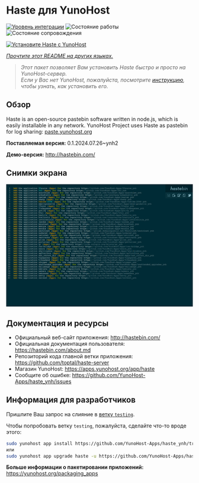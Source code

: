 <!--
Важно: этот README был автоматически сгенерирован <https://github.com/YunoHost/apps/tree/master/tools/readme_generator>
Он НЕ ДОЛЖЕН редактироваться вручную.
-->

# Haste для YunoHost

[![Уровень интеграции](https://dash.yunohost.org/integration/haste.svg)](https://ci-apps.yunohost.org/ci/apps/haste/) ![Состояние работы](https://ci-apps.yunohost.org/ci/badges/haste.status.svg) ![Состояние сопровождения](https://ci-apps.yunohost.org/ci/badges/haste.maintain.svg)

[![Установите Haste с YunoHost](https://install-app.yunohost.org/install-with-yunohost.svg)](https://install-app.yunohost.org/?app=haste)

*[Прочтите этот README на других языках.](./ALL_README.md)*

> *Этот пакет позволяет Вам установить Haste быстро и просто на YunoHost-сервер.*  
> *Если у Вас нет YunoHost, пожалуйста, посмотрите [инструкцию](https://yunohost.org/install), чтобы узнать, как установить его.*

## Обзор

Haste is an open-source pastebin software written in node.js, which is easily installable in any network. YunoHost Project uses Haste as pastebin for log sharing: [paste.yunohost.org](https://paste.yunohost.org/)


**Поставляемая версия:** 0.1.2024.07.26~ynh2

**Демо-версия:** <http://hastebin.com/>

## Снимки экрана

![Снимок экрана Haste](./doc/screenshots/screenshot.png)

## Документация и ресурсы

- Официальный веб-сайт приложения: <http://hastebin.com/>
- Официальная документация пользователя: <https://hastebin.com/about.md>
- Репозиторий кода главной ветки приложения: <https://github.com/toptal/haste-server>
- Магазин YunoHost: <https://apps.yunohost.org/app/haste>
- Сообщите об ошибке: <https://github.com/YunoHost-Apps/haste_ynh/issues>

## Информация для разработчиков

Пришлите Ваш запрос на слияние в [ветку `testing`](https://github.com/YunoHost-Apps/haste_ynh/tree/testing).

Чтобы попробовать ветку `testing`, пожалуйста, сделайте что-то вроде этого:

```bash
sudo yunohost app install https://github.com/YunoHost-Apps/haste_ynh/tree/testing --debug
или
sudo yunohost app upgrade haste -u https://github.com/YunoHost-Apps/haste_ynh/tree/testing --debug
```

**Больше информации о пакетировании приложений:** <https://yunohost.org/packaging_apps>
